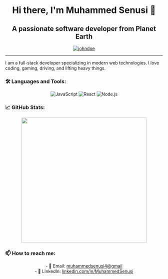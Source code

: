 <h1 align="center">Hi there, I'm Muhammed Senusi 👋</h1>

<h2 align="center">A passionate software developer from Planet Earth</h2>

<p align="center">
  <a href="https://www.linkedin.com/in/johndoe" target="blank">
    <img align="center" src="https://img.shields.io/badge/LinkedIn-blue?style=flat&logo=linkedin&logoColor=white" alt="johndoe" />
  </a>
</p>

---

I am a full-stack developer specializing in modern web technologies. I love coding, gaming, driving, and lifting heavy things.

### 🛠️ Languages and Tools:

<p align="center">
  <img src="https://img.shields.io/badge/-JavaScript-F7DF1E?style=flat&logo=javascript&logoColor=black" alt="JavaScript" />
  <img src="https://img.shields.io/badge/-React-61DAFB?style=flat&logo=react&logoColor=black" alt="React" />
  <img src="https://img.shields.io/badge/-Node.js-339933?style=flat&logo=nodedotjs&logoColor=white" alt="Node.js" />
  <!-- Add other technologies -->
</p>

### 📈 GitHub Stats:

<p align="center">
  <img src="https://github-readme-stats.vercel.app/api?username=johnDoe&show_icons=true&theme=vision-friendly-dark" width="400">
</p>

### 📫 How to reach me:

<p align="center">
  - 📧 Email: <a href="mailto:johndoe@example.com">muhammedsenusi4@gmail</a> <br>
  - 🔗 LinkedIn: <a href="https://www.linkedin.com/in/muhammed-hassan-7335151b5/">linkedin.com/in/MuhammedSenusi</a>
  
</p>
